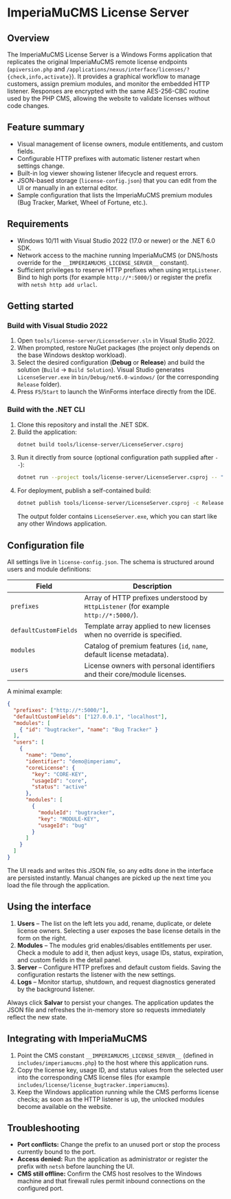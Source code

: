 # ImperiaMuCMS License Server

## Overview
The ImperiaMuCMS License Server is a Windows Forms application that replicates the
original ImperiaMuCMS remote license endpoints (`apiversion.php` and
`/applications/nexus/interface/licenses/?{check,info,activate}`). It provides a graphical workflow to manage customers,
assign premium modules, and monitor the embedded HTTP listener. Responses are
encrypted with the same AES-256-CBC routine used by the PHP CMS, allowing the
website to validate licenses without code changes.

## Feature summary
- Visual management of license owners, module entitlements, and custom fields.
- Configurable HTTP prefixes with automatic listener restart when settings change.
- Built-in log viewer showing listener lifecycle and request errors.
- JSON-based storage (`license-config.json`) that you can edit from the UI or
  manually in an external editor.
- Sample configuration that lists the ImperiaMuCMS premium modules (Bug Tracker,
  Market, Wheel of Fortune, etc.).

## Requirements
- Windows 10/11 with Visual Studio 2022 (17.0 or newer) or the .NET 6.0 SDK.
- Network access to the machine running ImperiaMuCMS (or DNS/hosts override for
  the `__IMPERIAMUCMS_LICENSE_SERVER__` constant).
- Sufficient privileges to reserve HTTP prefixes when using `HttpListener`. Bind
  to high ports (for example `http://*:5000/`) or register the prefix with
  `netsh http add urlacl`.

## Getting started

### Build with Visual Studio 2022
1. Open `tools/license-server/LicenseServer.sln` in Visual Studio 2022.
2. When prompted, restore NuGet packages (the project only depends on the base
   Windows desktop workload).
3. Select the desired configuration (**Debug** or **Release**) and build the
   solution (`Build` → `Build Solution`). Visual Studio generates
   `LicenseServer.exe` in `bin/Debug/net6.0-windows/` (or the corresponding
   `Release` folder).
4. Press `F5`/`Start` to launch the WinForms interface directly from the IDE.

### Build with the .NET CLI
1. Clone this repository and install the .NET SDK.
2. Build the application:
   ```bash
   dotnet build tools/license-server/LicenseServer.csproj
   ```
3. Run it directly from source (optional configuration path supplied after `--`):
   ```bash
   dotnet run --project tools/license-server/LicenseServer.csproj -- "C:\\licenses\\license-config.json"
   ```
4. For deployment, publish a self-contained build:
   ```bash
   dotnet publish tools/license-server/LicenseServer.csproj -c Release -r win-x64 --self-contained false
   ```
   The output folder contains `LicenseServer.exe`, which you can start like any
   other Windows application.

## Configuration file
All settings live in `license-config.json`. The schema is structured around users
and module definitions:

| Field | Description |
| --- | --- |
| `prefixes` | Array of HTTP prefixes understood by `HttpListener` (for example `http://*:5000/`). |
| `defaultCustomFields` | Template array applied to new licenses when no override is specified. |
| `modules` | Catalog of premium features (`id`, `name`, default license metadata). |
| `users` | License owners with personal identifiers and their core/module licenses. |

A minimal example:
```json
{
  "prefixes": ["http://*:5000/"],
  "defaultCustomFields": ["127.0.0.1", "localhost"],
  "modules": [
    { "id": "bugtracker", "name": "Bug Tracker" }
  ],
  "users": [
    {
      "name": "Demo",
      "identifier": "demo@imperiamu",
      "coreLicense": {
        "key": "CORE-KEY",
        "usageId": "core",
        "status": "active"
      },
      "modules": [
        {
          "moduleId": "bugtracker",
          "key": "MODULE-KEY",
          "usageId": "bug"
        }
      ]
    }
  ]
}
```

The UI reads and writes this JSON file, so any edits done in the interface are
persisted instantly. Manual changes are picked up the next time you load the
file through the application.

## Using the interface
1. **Users** – The list on the left lets you add, rename, duplicate, or delete
   license owners. Selecting a user exposes the base license details in the form
   on the right.
2. **Modules** – The modules grid enables/disables entitlements per user. Check a
   module to add it, then adjust keys, usage IDs, status, expiration, and custom
   fields in the detail panel.
3. **Server** – Configure HTTP prefixes and default custom fields. Saving the
   configuration restarts the listener with the new settings.
4. **Logs** – Monitor startup, shutdown, and request diagnostics generated by the
   background listener.

Always click **Salvar** to persist your changes. The application updates the JSON
file and refreshes the in-memory store so requests immediately reflect the new
state.

## Integrating with ImperiaMuCMS
1. Point the CMS constant `__IMPERIAMUCMS_LICENSE_SERVER__` (defined in
   `includes/imperiamucms.php`) to the host where this application runs.
2. Copy the license key, usage ID, and status values from the selected user into
   the corresponding CMS license files (for example
   `includes/license/license_bugtracker.imperiamucms`).
3. Keep the Windows application running while the CMS performs license checks; as
   soon as the HTTP listener is up, the unlocked modules become available on the
   website.

## Troubleshooting
- **Port conflicts:** Change the prefix to an unused port or stop the process
  currently bound to the port.
- **Access denied:** Run the application as administrator or register the prefix
  with `netsh` before launching the UI.
- **CMS still offline:** Confirm the CMS host resolves to the Windows machine and
  that firewall rules permit inbound connections on the configured port.
